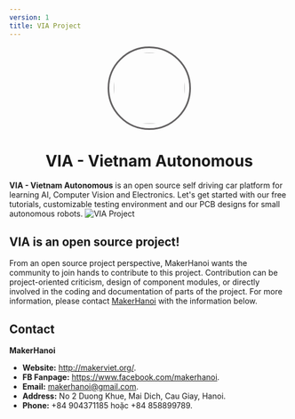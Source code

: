 ```yaml
---
version: 1
title: VIA Project
---
```


<div style="text-align: center">
    <img src="/media/via-logo.png" style="width: 8rem; border-radius: 50%; border: 3px solid #636162; padding: 0.5rem">
    <h1 style="display: block">VIA - Vietnam Autonomous</h1>
</div>

**VIA - Vietnam Autonomous**  is an open source self driving car platform for learning AI, Computer Vision and Electronics. Let's get started with our free tutorials, customizable testing environment and our PCB designs for small autonomous robots.
![VIA Project](/media/via.jpg)

## VIA is an open source project!

From an open source project perspective, MakerHanoi wants the community to join hands to contribute to this project. Contribution can be project-oriented criticism, design of component modules, or directly involved in the coding and documentation of parts of the project. For more information, please contact [MakerHanoi](https://www.facebook.com/makerhanoi) with the information below.
## Contact

**MakerHanoi**

- **Website:** <http://makerviet.org/>.
- **FB Fanpage:** <https://www.facebook.com/makerhanoi>.
- **Email:** makerhanoi@gmail.com.
- **Address:** No 2 Duong Khue, Mai Dich, Cau Giay, Hanoi.
- **Phone:** +84 904371185 hoặc +84 858899789.


